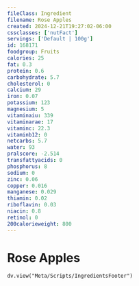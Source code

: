 ```yaml
---
fileClass: Ingredient
filename: Rose Apples
created: 2024-12-21T19:27:02-06:00
cssclasses: ['nutFact']
servings: ['Default | 100g']
id: 168171
foodgroup: Fruits
calories: 25
fat: 0.3
protein: 0.6
carbohydrate: 5.7
cholesterol: 0
calcium: 29
iron: 0.07
potassium: 123
magnesium: 5
vitaminaiu: 339
vitaminarae: 17
vitaminc: 22.3
vitaminb12: 0
netcarbs: 5.7
water: 93
pralscore: -2.514
transfattyacids: 0
phosphorus: 8
sodium: 0
zinc: 0.06
copper: 0.016
manganese: 0.029
thiamin: 0.02
riboflavin: 0.03
niacin: 0.8
retinol: 0
200calorieweight: 800
---
```


# Rose Apples

```dataviewjs
dv.view("Meta/Scripts/IngredientsFooter")
```
